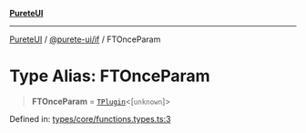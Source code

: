 [**PureteUI**](../../../README.md)

***

[PureteUI](../../../packages.md) / [@purete-ui/if](../README.md) / FTOnceParam

# Type Alias: FTOnceParam

> **FTOnceParam** = [`TPlugin`](TPlugin.md)\<\[`unknown`\]\>

Defined in: [types/core/functions.types.ts:3](https://github.com/zerok-cell/PureteUI/blob/main/libs/if/src/lib/types/core/functions.types.ts#L3)

